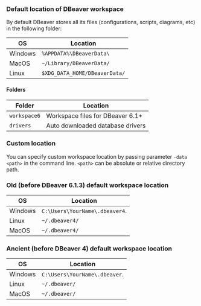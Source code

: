 ### Default location of DBeaver workspace 
By default DBeaver stores all its files (configurations, scripts, diagrams, etc) in the following folder:

OS | Location
---|---
Windows | `%APPDATA%\DBeaverData\`
MacOS | `~/Library/DBeaverData/`
Linux | `$XDG_DATA_HOME/DBeaverData/`

#### Folders

Folder | Location
---|---
`workspace6` | Workspace files for DBeaver 6.1+
`drivers` | Auto downloaded database drivers

### Custom location

You can specify custom workspace location by passing parameter `-data <path>` in the command line. `<path>` can be absolute or relative directory path.

### Old (before DBeaver 6.1.3) default workspace location

OS | Location
---|---
Windows | `C:\Users\YourName\.dbeaver4`.
Linux | `~/.dbeaver4/`
MacOS | `~/.dbeaver4/`

### Ancient (before DBeaver 4) default workspace location

OS | Location
---|---
Windows | `C:\Users\YourName\.dbeaver`.
Linux | `~/.dbeaver/`
MacOS | `~/.dbeaver/`
